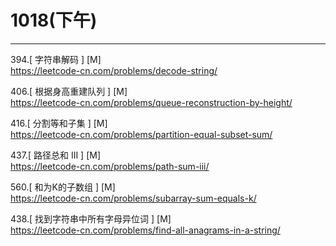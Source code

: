 # 1018(下午)


---

394.[ 字符串解码 ] [M]  
https://leetcode-cn.com/problems/decode-string/


406.[ 根据身高重建队列 ] [M]  
https://leetcode-cn.com/problems/queue-reconstruction-by-height/


416.[ 分割等和子集 ]  [M]  
https://leetcode-cn.com/problems/partition-equal-subset-sum/


437.[ 路径总和 III ]  [M]  
https://leetcode-cn.com/problems/path-sum-iii/


560.[ 和为K的子数组 ] [M]   
https://leetcode-cn.com/problems/subarray-sum-equals-k/


438.[ 找到字符串中所有字母异位词 ] [M]  
https://leetcode-cn.com/problems/find-all-anagrams-in-a-string/
